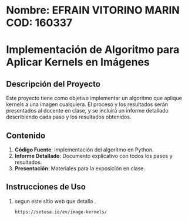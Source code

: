 # Nombre: EFRAIN VITORINO MARIN COD: 160337
# Implementación de Algoritmo para Aplicar Kernels en Imágenes

## Descripción del Proyecto

Este proyecto tiene como objetivo implementar un algoritmo que aplique kernels a una imagen cualquiera. El proceso y los resultados serán presentados al docente en clase, y se incluirá un informe detallado describiendo cada paso y los resultados obtenidos.

## Contenido

1. **Código Fuente**: Implementación del algoritmo en Python.
2. **Informe Detallado**: Documento explicativo con todos los pasos y resultados.
3. **Presentación**: Materiales para la exposición en clase.

## Instrucciones de Uso

1. segun este sitio web que detalla .
   ```bash
   https://setosa.io/ev/image-kernels/
